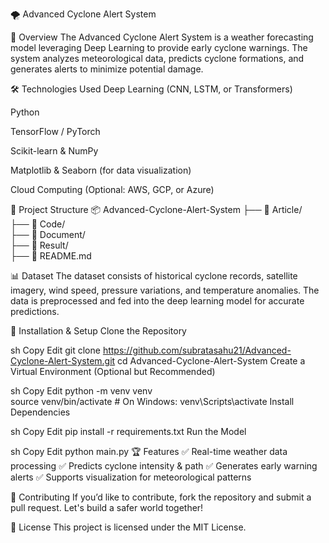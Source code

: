 🌪️ Advanced Cyclone Alert System

📌 Overview
The Advanced Cyclone Alert System is a weather forecasting model leveraging Deep Learning to provide early cyclone warnings. The system analyzes meteorological data, predicts cyclone formations, and generates alerts to minimize potential damage.

🛠️ Technologies Used
Deep Learning (CNN, LSTM, or Transformers)

Python

TensorFlow / PyTorch

Scikit-learn & NumPy

Matplotlib & Seaborn (for data visualization)

Cloud Computing (Optional: AWS, GCP, or Azure)

📂 Project Structure
📦 Advanced-Cyclone-Alert-System
├── 📁 Article/               
├── 📁 Code/             
├── 📁 Document/            
├── 📁 Result/          
├── 📄 README.md

📊 Dataset
The dataset consists of historical cyclone records, satellite imagery, wind speed, pressure variations, and temperature anomalies. The data is preprocessed and fed into the deep learning model for accurate predictions.

🚀 Installation & Setup
Clone the Repository

sh
Copy
Edit
git clone https://github.com/subratasahu21/Advanced-Cyclone-Alert-System.git
cd Advanced-Cyclone-Alert-System
Create a Virtual Environment (Optional but Recommended)

sh
Copy
Edit
python -m venv venv  
source venv/bin/activate   # On Windows: venv\Scripts\activate
Install Dependencies

sh
Copy
Edit
pip install -r requirements.txt
Run the Model

sh
Copy
Edit
python main.py
🏆 Features
✅ Real-time weather data processing
✅ Predicts cyclone intensity & path
✅ Generates early warning alerts
✅ Supports visualization for meteorological patterns

🤝 Contributing
If you’d like to contribute, fork the repository and submit a pull request. Let's build a safer world together!

📜 License
This project is licensed under the MIT License.
